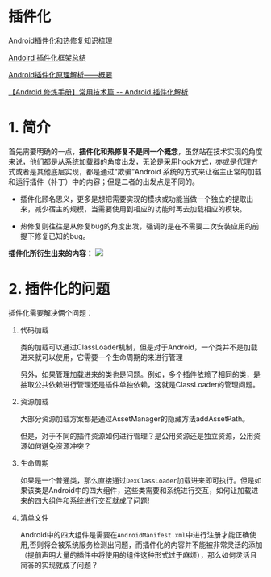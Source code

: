 # 插件化

[Android插件化和热修复知识梳理](https://www.jianshu.com/p/704cac3eb13d)

[Andoird 插件化框架总结](https://juejin.im/entry/59decdf36fb9a0451c39621b)

[Android插件化原理解析——概要](http://weishu.me/2016/01/28/understand-plugin-framework-overview/)

[【Android 修炼手册】常用技术篇 -- Android 插件化解析](https://zhuanlan.zhihu.com/p/72759579)

# 1. 简介

首先需要明确的一点，**插件化和热修复不是同一个概念**，虽然站在技术实现的角度来说，他们都是从系统加载器的角度出发，无论是采用hook方式，亦或是代理方式或者是其他底层实现，都是通过“欺骗”Android 系统的方式来让宿主正常的加载和运行插件（补丁）中的内容；但是二者的出发点是不同的。

- 插件化顾名思义，更多是想把需要实现的模块或功能当做一个独立的提取出来，减少宿主的规模，当需要使用到相应的功能时再去加载相应的模块。

- 热修复则往往是从修复bug的角度出发，强调的是在不需要二次安装应用的前提下修复已知的bug。

**插件化所衍生出来的内容：**
![](https://upload-images.jianshu.io/upload_images/1115031-70a55fecac4da43b.png?imageMogr2/auto-orient/strip%7CimageView2/2/w/543)

# 2. 插件化的问题

插件化需要解决俩个问题：

1. 代码加载

	类的加载可以通过ClassLoader机制，但是对于Android，一个类并不是加载进来就可以使用，它需要一个生命周期的来进行管理

	另外，如果管理加载进来的类也是问题。例如，多个插件依赖了相同的类，是抽取公共依赖进行管理还是插件单独依赖，这就是ClassLoader的管理问题。

2. 资源加载

	大部分资源加载方案都是通过AssetManager的隐藏方法addAssetPath。

	但是，对于不同的插件资源如何进行管理？是公用资源还是独立资源，公用资源如何避免资源冲突？

3. 生命周期

	如果是一个普通类，那么直接通过`DexClassLoader`加载进来即可执行。但是如果该类是Android中的四大组件，这些类需要和系统进行交互，如何让加载进来的四大组件和系统进行交互就成了问题!
	
4. 清单文件

	Android中的四大组件是需要在`AndroidManifest.xml`中进行注册才能正确使用,否则将会被系统服务检测出问题，而插件化的内容并不能被非常灵活的添加（提前声明大量的插件中将使用的组件这种形式过于麻烦），那么如何灵活且简答的实现就成了问题？


 	